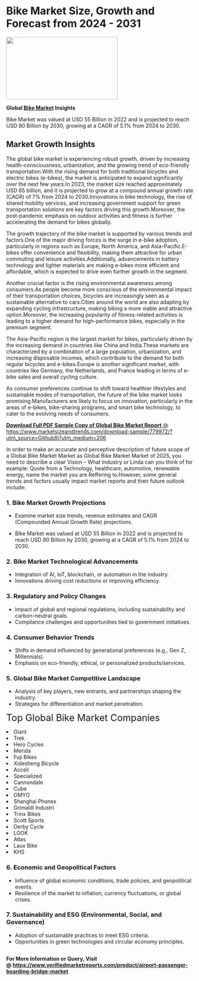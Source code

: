 <H1>Bike Market Size, Growth and Forecast from 2024 - 2031</H1><img class="aligncenter size-medium wp-image-584254" src="https://thirdeyenews.in/wp-content/uploads/2024/09/Global-Market-Research-300x168.jpeg" alt="" width="300" height="168" /><p><strong>Global&nbsp;<a href="https://www.marketsizeandtrends.com/download-sample/779972/?utm_source=Github8j?utm_medium=206">Bike Market</a> Insights</strong></p><p>Bike Market was valued at USD 55 Billion in 2022 and is projected to reach USD 80 Billion by 2030, growing at a CAGR of 5.1% from 2024 to 2030.</p><p><h2>Market Growth Insights</h2> <p>The global bike market is experiencing robust growth, driven by increasing health-consciousness, urbanization, and the growing trend of eco-friendly transportation.With the rising demand for both traditional bicycles and electric bikes (e-bikes), the market is anticipated to expand significantly over the next few years.In 2023, the market size reached approximately USD 65 billion, and it is projected to grow at a compound annual growth rate (CAGR) of 7% from 2024 to 2030.Innovations in bike technology, the rise of shared mobility services, and increasing government support for green transportation solutions are key factors driving this growth.Moreover, the post-pandemic emphasis on outdoor activities and fitness is further accelerating the demand for bikes globally.</p> <p><a href="#"></a></p> <p>The growth trajectory of the bike market is supported by various trends and factors.One of the major driving forces is the surge in e-bike adoption, particularly in regions such as Europe, North America, and Asia-Pacific.E-bikes offer convenience and flexibility, making them attractive for urban commuting and leisure activities.Additionally, advancements in battery technology and lighter materials are making e-bikes more efficient and affordable, which is expected to drive even further growth in the segment.</p> <p>Another crucial factor is the rising environmental awareness among consumers.As people become more conscious of the environmental impact of their transportation choices, bicycles are increasingly seen as a sustainable alternative to cars.Cities around the world are also adapting by expanding cycling infrastructure, making biking a more viable and attractive option.Moreover, the increasing popularity of fitness-related activities is leading to a higher demand for high-performance bikes, especially in the premium segment.</p> <p>The Asia-Pacific region is the largest market for bikes, particularly driven by the increasing demand in countries like China and India.These markets are characterized by a combination of a large population, urbanization, and increasing disposable incomes, which contribute to the demand for both regular bicycles and e-bikes.Europe is another significant market, with countries like Germany, the Netherlands, and France leading in terms of e-bike sales and overall cycling culture.</p> <p>As consumer preferences continue to shift toward healthier lifestyles and sustainable modes of transportation, the future of the bike market looks promising.Manufacturers are likely to focus on innovation, particularly in the areas of e-bikes, bike-sharing programs, and smart bike technology, to cater to the evolving needs of consumers.</p> <p><a href="#"></p><p><span class=""><strong>Download Full PDF Sample Copy of Global Bike Market Report</strong> @ <a href="https://www.marketsizeandtrends.com/download-sample/779972/?utm_source=Github8j?utm_medium=206" target="_blank">https://www.marketsizeandtrends.com/download-sample/779972/?utm_source=Github8j?utm_medium=206</a></span></p><p>In order to make an accurate and perceptive description of future scope of a Global&nbsp;Bike Market Market as Global&nbsp;Bike Market Market of 2025, you need to describe a clear Vision &ndash; What Industry or Linda can you think of for example: Quote from a Technology, healthcare, automotive, renewable energy, name the market you are Reffering to.However, some general trends and factors usually impact market reports and their future outlook include:</p><h3>1.&nbsp;<strong>Bike Market Growth Projections</strong></h3><ul><li>Examine market size trends, revenue estimates and CAGR (Compounded Annual Growth Rate) projections.</li><li><p>Bike Market was valued at USD 55 Billion in 2022 and is projected to reach USD 80 Billion by 2030, growing at a CAGR of 5.1% from 2024 to 2030.</p></li></ul><h3>2.&nbsp;<strong>Bike Market Technological Advancements</strong></h3><ul><li>Integration of AI, IoT, blockchain, or automation in the industry.</li><li>Innovations driving cost reductions or improving efficiency.</li></ul><h3>3.&nbsp;<strong>Regulatory and Policy Changes</strong></h3><ul><li>Impact of global and regional regulations, including sustainability and carbon-neutral goals.</li><li>Compliance challenges and opportunities tied to government initiatives.</li></ul><h3>4.&nbsp;<strong>Consumer Behavior Trends</strong></h3><ul><li>Shifts in demand influenced by generational preferences (e.g., Gen Z, Millennials).</li><li>Emphasis on eco-friendly, ethical, or personalized products/services.</li></ul><h3>5.&nbsp;<strong>Global Bike Market Competitive Landscape</strong></h3><ul><li>Analysis of key players, new entrants, and partnerships shaping the industry.</li><li>Strategies for differentiation and market penetration.</li></ul><p data-pm-slice="1 1 []"><span style="color: inherit; font-family: inherit; font-size: 25px;">Top Global Bike Market Companies</span></p><div class="" data-test-id=""><p><li>Giant</li><li> Trek</li><li> Hero Cycles</li><li> Merida</li><li> Fuji Bikes</li><li> Xidesheng Bicycle</li><li> Accell</li><li> Specialized</li><li> Cannondale</li><li> Cube</li><li> OMYO</li><li> Shanghai Phonex</li><li> Grimaldi Industri</li><li> Trinx Bikes</li><li> Scott Sports</li><li> Derby Cycle</li><li> LOOK</li><li> Atlas</li><li> Laux Bike</li><li> KHS</li></p></div><h3>6.&nbsp;<strong>Economic and Geopolitical Factors</strong></h3><ul><li>Influence of global economic conditions, trade policies, and geopolitical events.</li><li>Resilience of the market to inflation, currency fluctuations, or global crises.</li></ul><h3>7.&nbsp;<strong>Sustainability and ESG (Environmental, Social, and Governance)</strong></h3><ul><li>Adoption of sustainable practices to meet ESG criteria.</li><li>Opportunities in green technologies and circular economy principles.</li></ul><h2><strong style="font-size: 14px;">For More Information or Query, Visit @&nbsp;</strong><a style="background-color: #ffffff; font-size: 14px;" href="https://www.marketsizeandtrends.com/report/bike-market/" target="_blank">https://www.verifiedmarketreports.com/product/airport-passenger-boarding-bridge-market</a></h2>